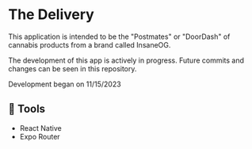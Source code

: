 # The Delivery

This application is intended to be the "Postmates" or "DoorDash" of cannabis products from a brand called InsaneOG.

The development of this app is actively in progress. Future commits and changes can be seen in this repository.

Development began on 11/15/2023

## 🚀 Tools

* React Native
* Expo Router
